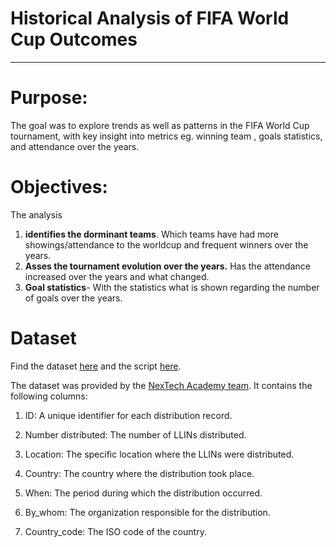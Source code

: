 # **Historical Analysis of FIFA World Cup Outcomes**
---------------------------------------------------------------------------------

# Purpose:
The goal was to explore trends as well as patterns in the FIFA World Cup tournament, with key insight into metrics eg. winning team , goals statistics, and attendance over the years.

# Objectives:
 The analysis
 1. **identifies the dorminant teams**. Which teams have had more showings/attendance to the worldcup and frequent winners over the years.
 2. **Asses the tournament evolution over the years.** Has the attendance increased over the years and what changed.
 3. **Goal statistics**- With the statistics what is shown regarding the number of goals over the years.

# Dataset
Find the dataset [here](https://github.com/nyarotoyi/SQL-Portfolio/blob/main/llin_%20distribution_analysis/amf_distributions.csv)
and the script [here](https://github.com/nyarotoyi/SQL-Portfolio/blob/main/llin_%20distribution_analysis/lln_distributions_analysis.sql).

The dataset was provided by the [NexTech Academy team](https://github.com/NexTech-Ac/data-analysis-bootcamp-2024/blob/main/assignments/sql-assignment/README.md). It contains the following columns:

1. ID: A unique identifier for each distribution record.

2. Number distributed: The number of LLINs distributed.

3. Location: The specific location where the LLINs were distributed.

4. Country: The country where the distribution took place.

5. When: The period during which the distribution occurred.

6. By_whom: The organization responsible for the distribution.

7. Country_code: The ISO code of the country.


